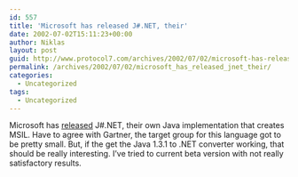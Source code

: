 ```yaml
---
id: 557
title: 'Microsoft has released J#.NET, their'
date: 2002-07-02T15:11:23+00:00
author: Niklas
layout: post
guid: http://www.protocol7.com/archives/2002/07/02/microsoft-has-released-jnet-their/
permalink: /archives/2002/07/02/microsoft_has_released_jnet_their/
categories:
  - Uncategorized
tags:
  - Uncategorized
---
```

<div class='microid-ea12a33e4adbd328d227c3e904e6c1762543b0ff'>
  <p>
    Microsoft has <a href="http://www.theregister.co.uk/content/4/25983.html">released</a> J#.NET, their own Java implementation that creates MSIL. Have to agree with Gartner, the target group for this language got to be pretty small. But, if the get the Java 1.3.1 to .NET converter working, that should be really interesting. I&#8217;ve tried to current beta version with not really satisfactory results.
  </p>
</div>